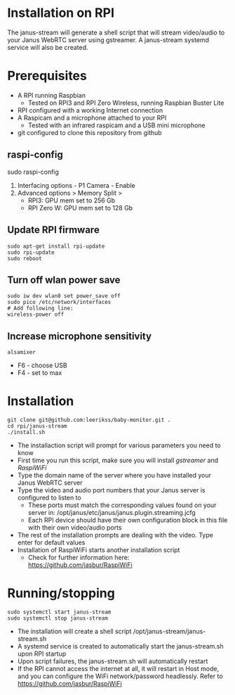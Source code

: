 Installation on RPI
===

The janus-stream will generate a shell script that will stream video/audio to your Janus WebRTC server using gstreamer. A janus-stream systemd service will also be created.

# Prerequisites
- A RPI running Raspbian
  - Tested on RPI3 and RPI Zero Wireless, running Raspbian Buster Lite
- RPI configured with a working Internet connection
- A Raspicam and a microphone attached to your RPI
  - Tested with an infrared raspicam and a USB mini microphone
- git configured to clone this repository from github

## raspi-config
sudo raspi-config
1) Interfacing options - P1 Camera - Enable
2) Advanced options > Memory Split > 
   - RPI3: GPU mem set to 256 Gb
   - RPI Zero W: GPU mem set to 128 Gb

## Update RPI firmware
```console
sudo apt-get install rpi-update
sudo rpi-update
sudo reboot
```

## Turn off wlan power save
```console
sudo iw dev wlan0 set power_save off
sudo pico /etc/network/interfaces
# Add following line:
wireless-power off
```

## Increase microphone sensitivity
```console
alsamixer
```
- F6 - choose USB
- F4 - set to max

# Installation
```console
git clone git@github.com:leerikss/baby-monitor.git .
cd rpi/janus-stream
./install.sh
```
- The installaction script will prompt for various parameters you need to know
- First time you run this script, make sure you will install *gstreamer* and *RaspiWiFi*
- Type the domain name of the server where you have installed your Janus WebRTC server
- Type the video and audio port numbers that your Janus server is configured to listen to
  - These ports must match the corresponding values found on your server in:
    /opt/janus/etc/janus/janus.plugin.streaming.jcfg
  - Each RPI device should have their own configuration block in this file with their own video/audio ports
- The rest of the installation prompts are dealing with the video. Type enter for default values
- Installation of RaspiWiFi starts another installation script
  - Check for further information here: https://github.com/jasbur/RaspiWiFi

# Running/stopping
```console
sudo systemctl start janus-stream
sudo systemctl stop janus-stream
```
- The installation will create a shell script
  /opt/janus-stream/janus-stream.sh
- A systemd service is created to automatically start the janus-stream.sh upon RPI startup
- Upon script failures, the janus-stream.sh will automatically restart
- If the RPI cannot access the internet at all, it will restart in Host mode, and you can configure the WiFi network/password headlessly. Refer to https://github.com/jasbur/RaspiWiFi
